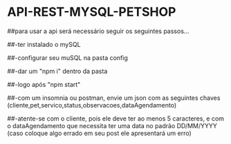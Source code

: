 # API-REST-MYSQL-PETSHOP

##para usar a api será necessário seguir os seguintes passos...

##-ter instalado o mySQL


##-configurar seu muSQL na pasta config


##-dar um "npm i" dentro da pasta


##-logo após "npm start"


##-com um insomnia ou postman, envie um json com as seguintes chaves (cliente,pet,servico,status,observacoes,dataAgendamento)


##-atente-se com o cliente, pois ele deve ter ao menos 5 caracteres, e com o dataAgendamento que necessita ter uma data no padrão DD/MM/YYYY (caso coloque algo errado em seu post ele apresentará um erro)
